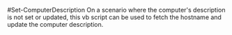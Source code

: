 #Set-ComputerDescription
On a scenario where the computer's description is not set or updated, this vb script can be used to fetch the hostname and update the computer description.
